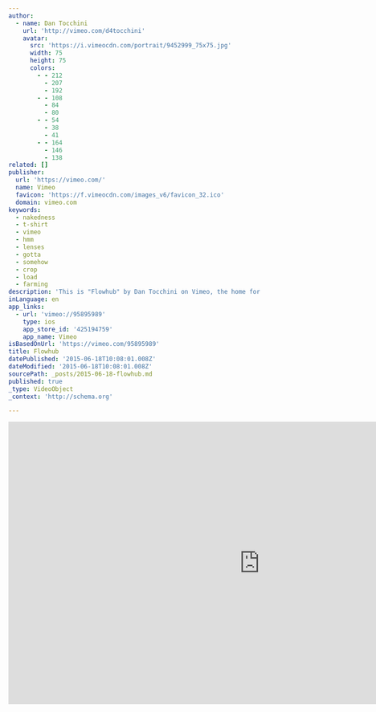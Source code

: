 ```yaml
---
author:
  - name: Dan Tocchini
    url: 'http://vimeo.com/d4tocchini'
    avatar:
      src: 'https://i.vimeocdn.com/portrait/9452999_75x75.jpg'
      width: 75
      height: 75
      colors:
        - - 212
          - 207
          - 192
        - - 108
          - 84
          - 80
        - - 54
          - 38
          - 41
        - - 164
          - 146
          - 138
related: []
publisher:
  url: 'https://vimeo.com/'
  name: Vimeo
  favicon: 'https://f.vimeocdn.com/images_v6/favicon_32.ico'
  domain: vimeo.com
keywords:
  - nakedness
  - t-shirt
  - vimeo
  - hmm
  - lenses
  - gotta
  - somehow
  - crop
  - load
  - farming
description: 'This is "Flowhub" by Dan Tocchini on Vimeo, the home for high quality videos and the people who love them.'
inLanguage: en
app_links:
  - url: 'vimeo://95895989'
    type: ios
    app_store_id: '425194759'
    app_name: Vimeo
isBasedOnUrl: 'https://vimeo.com/95895989'
title: Flowhub
datePublished: '2015-06-18T10:08:01.008Z'
dateModified: '2015-06-18T10:08:01.008Z'
sourcePath: _posts/2015-06-18-flowhub.md
published: true
_type: VideoObject
_context: 'http://schema.org'

---
```

<iframe src="https://cdn.embedly.com/widgets/media.html?src=https%3A%2F%2Fplayer.vimeo.com%2Fvideo%2F95895989&amp;url=https%3A%2F%2Fvimeo.com%2F95895989&amp;image=http%3A%2F%2Fi.vimeocdn.com%2Fvideo%2F475921185_1280.jpg&amp;key=b7d04c9b404c499eba89ee7072e1c4f7&amp;type=text%2Fhtml&amp;schema=vimeo" width="1000" height="563" scrolling="no" frameborder="0" allowfullscreen="allowfullscreen" style=""></iframe>